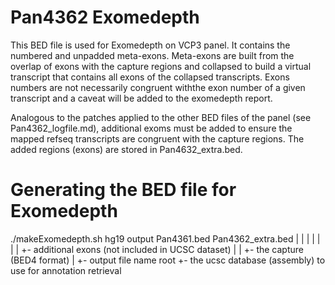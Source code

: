 # Pan4362 Exomedepth
This BED file is used for Exomedepth on VCP3 panel.
It contains the numbered and unpadded meta-exons. Meta-exons are built from the overlap of exons with the capture regions and collapsed to build a virtual transcript that contains all exons of the collapsed transcripts. Exons numbers are not necessarily congruent withthe exon number of a given transcript and a caveat will be added to the exomedepth report.

Analogous to the patches applied to the other BED files of the panel (see Pan4362_logfile.md), additional exoms must be added to ensure the mapped refseq transcripts are congruent with the capture regions. The added regions (exons) are stored in Pan4632_extra.bed.

# Generating the BED file for Exomedepth
./makeExomedepth.sh hg19 output Pan4361.bed Pan4362_extra.bed
                    |    |      |           |
                    |    |      |           +- additional exons (not included in UCSC dataset)
                    |    |      +- the capture (BED4 format)
                    |    +- output file name root
                    +- the ucsc database (assembly) to use for annotation retrieval

